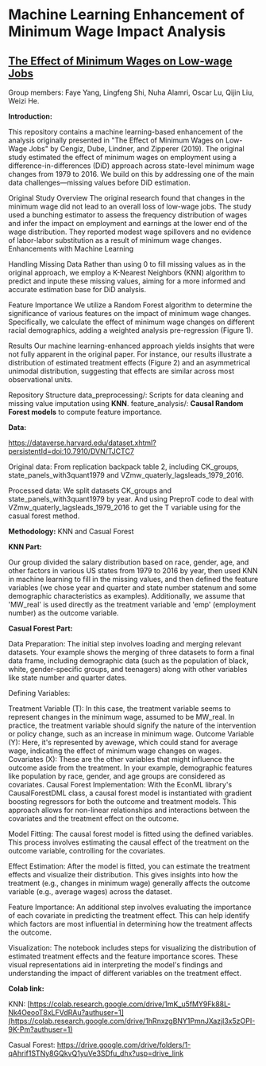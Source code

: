 # Machine Learning Enhancement of Minimum Wage Impact Analysis
## [The Effect of Minimum Wages on Low-wage Jobs](https://doi.org/10.1093/qje/qjz014)
Group members: Faye Yang, Lingfeng Shi, Nuha Alamri, Oscar Lu, Qijin Liu, Weizi He.

**Introduction:**

This repository contains a machine learning-based enhancement of the analysis originally presented in "The Effect of Minimum Wages on Low-Wage Jobs" by Cengiz, Dube, Lindner, and Zipperer (2019). The original study estimated the effect of minimum wages on employment using a difference-in-differences (DiD) approach across state-level minimum wage changes from 1979 to 2016. We build on this by addressing one of the main data challenges—missing values before DiD estimation.


Original Study Overview
The original research found that changes in the minimum wage did not lead to an overall loss of low-wage jobs. The study used a bunching estimator to assess the frequency distribution of wages and infer the impact on employment and earnings at the lower end of the wage distribution. They reported modest wage spillovers and no evidence of labor-labor substitution as a result of minimum wage changes.
Enhancements with Machine Learning


Handling Missing Data
Rather than using 0 to fill missing values as in the original approach, we employ a K-Nearest Neighbors (KNN) algorithm to predict and inpute these missing values, aiming for a more informed and accurate estimation base for DiD analysis.


Feature Importance
We utilize a Random Forest algorithm to determine the significance of various features on the impact of minimum wage changes. Specifically, we calculate the effect of minimum wage changes on different racial demographics, adding a weighted analysis pre-regression (Figure 1).


Results
Our machine learning-enhanced approach yields insights that were not fully apparent in the original paper. For instance, our results illustrate a distribution of estimated treatment effects (Figure 2) and an asymmetrical unimodal distribution, suggesting that effects are similar across most observational units.


Repository Structure
data_preprocessing/: Scripts for data cleaning and missing value imputation using **KNN**.
feature_analysis/: **Causal Random Forest models** to compute feature importance.


**Data:**

https://dataverse.harvard.edu/dataset.xhtml?persistentId=doi:10.7910/DVN/TJCTC7



Original data: From replication backpack table 2, including CK_groups, state_panels_with3quant1979 and VZmw_quaterly_lagsleads_1979_2016.


Processed data: We split datasets CK_groups and state_panels_with3quant1979 by year. And using PreproT code to deal with VZmw_quaterly_lagsleads_1979_2016 to get the T variable using for the casual forest method.



**Methodology:** KNN and Casual Forest

**KNN Part:**

Our group divided the salary distribution based on race, gender, age, and other factors in various US states from 1979 to 2016 by year, then used KNN in machine learning to fill in the missing values, and then defined the feature variables (we chose year and quarter and state number statenum and some demographic characteristics as examples). Additionally, we assume that 'MW_real' is used directly as the treatment variable and 'emp' (employment number) as the outcome variable.

**Casual Forest Part:**

Data Preparation: The initial step involves loading and merging relevant datasets. Your example shows the merging of three datasets to form a final data frame, including demographic data (such as the population of black, white, gender-specific groups, and teenagers) along with other variables like state number and quarter dates.

Defining Variables:

Treatment Variable (T): In this case, the treatment variable seems to represent changes in the minimum wage, assumed to be MW_real. In practice, the treatment variable should signify the nature of the intervention or policy change, such as an increase in minimum wage.
Outcome Variable (Y): Here, it's represented by avewage, which could stand for average wage, indicating the effect of minimum wage changes on wages.
Covariates (X): These are the other variables that might influence the outcome aside from the treatment. In your example, demographic features like population by race, gender, and age groups are considered as covariates.
Causal Forest Implementation: With the EconML library's CausalForestDML class, a causal forest model is instantiated with gradient boosting regressors for both the outcome and treatment models. This approach allows for non-linear relationships and interactions between the covariates and the treatment effect on the outcome.

Model Fitting: The causal forest model is fitted using the defined variables. This process involves estimating the causal effect of the treatment on the outcome variable, controlling for the covariates.

Effect Estimation: After the model is fitted, you can estimate the treatment effects and visualize their distribution. This gives insights into how the treatment (e.g., changes in minimum wage) generally affects the outcome variable (e.g., average wages) across the dataset.

Feature Importance: An additional step involves evaluating the importance of each covariate in predicting the treatment effect. This can help identify which factors are most influential in determining how the treatment affects the outcome.

Visualization: The notebook includes steps for visualizing the distribution of estimated treatment effects and the feature importance scores. These visual representations aid in interpreting the model's findings and understanding the impact of different variables on the treatment effect.

**Colab link:**

KNN: [https://colab.research.google.com/drive/1mK_u5fMY9Fk88L-Nk4OeooT8xLFVdRAu?authuser=1](https://colab.research.google.com/drive/1hRnxzgBNY1PmnJXazjl3x5zOPI-9K-Pm?authuser=1)


Casual Forest: https://drive.google.com/drive/folders/1-qAhrif1STNy8GQkvQ1yuVe3SDfu_dhx?usp=drive_link
